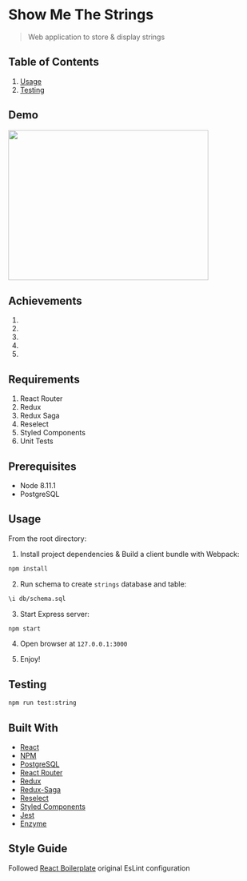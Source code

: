 # Show Me The Strings
> Web application to store & display strings


## Table of Contents

1. [Usage](#usage)
2. [Testing](#testing)

## Demo

<img width="400" height="300" src="https://i.imgur.com/c5ZTKH3.png">

## Achievements

1. 
2. 
3. 
4. 
5. 


## Requirements

1. React Router
2. Redux
3. Redux Saga
4. Reselect
5. Styled Components
6. Unit Tests


## Prerequisites

- Node 8.11.1
- PostgreSQL 

## Usage

From the root directory:

1. Install project dependencies & Build a client bundle with Webpack:

```sh
npm install
```

2. Run schema to create `strings` database and table:

```sh
\i db/schema.sql
```

3. Start Express server:

```sh
npm start 
```

4. Open browser at `127.0.0.1:3000` 

5. Enjoy!

## Testing

```sh
npm run test:string
```

## Built With

* [React](https://reactjs.org) 
* [NPM](https://www.npmjs.com)
* [PostgreSQL](https://www.postgresql.org/docs)
* [React Router](https://reacttraining.com/react-router/web/guides/philosophy) 
* [Redux](https://redux.js.org)
* [Redux-Saga](https://redux-saga.js.org)
* [Reselect](https://github.com/reduxjs/reselect)
* [Styled Components](https://www.styled-components.com)
* [Jest](https://jestjs.io)
* [Enzyme](https://airbnb.io/enzyme)

## Style Guide

Followed [React Boilerplate](https://github.com/react-boilerplate/react-boilerplate) original EsLint configuration